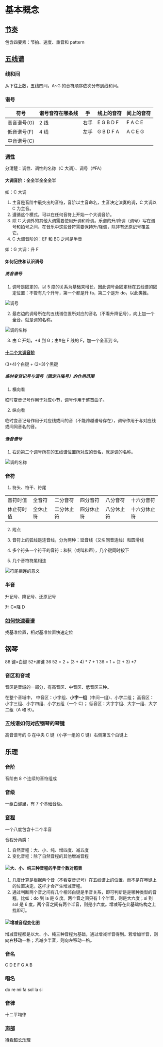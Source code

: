 # 基本概念

## [节奏](https://zhuanlan.zhihu.com/p/35416126)

包含四要素：节拍、速度、重音和 pattern

## [五线谱](https://zhuanlan.zhihu.com/p/60355971)

### 线和间

从下往上数，五线四间，A~G 的音符顺序依次分布到线和间。

### 谱号

| 符号        | 谱号音符在哪条线 | 手   | 线上的音符 | 间上的音符 |
| ----------- | ---------------- | ---- | ---------- | ---------- |
| 高音谱号(G) | 2 线             | 右手 | E G B D F  | F A C E    |
| 低音谱号(F) | 4 线             | 左手 | G B D F A  | A C E G    |
| 中音谱号(C) |                  |      |            |            |

### [调性](https://zhuanlan.zhihu.com/p/358402914)

分清楚：调性、调性的名称（C 大调）、调号（#FA）

#### 大调音阶：全全半全全全半

如：C 大调

1. 主音是音阶中最突出的音符，音阶以主音命名，主音决定演奏的调，C 大调以 C 为主音。
2. 遵循这个模式，可以在任何音符上开始一个大调音阶。
3. 除 C 大调外的其他大调需要使用升调和降调。乐谱的升/降调（调号）写在谱号和拍号之间，在音乐中这些音符需要保持升/降调，除非有还原记号覆盖它。
4. C 大调音阶的：EF 和 BC 之间是半音

如：G 大调：升 F

#### 如何记住和认识调号

##### 高音谱号

1. 调号是固定的，以 5 度的关系为基础来增长，因此调号会固定标在五线谱的固定位置：不管有几个升号，第一个都是升 fa，第二个是升 do，以此类推。

![调号](./imgs/1.jpg)

2. 最右边的调号所在的五线谱位置所对应的音名（不看升降记号），向上加一个全音，就是调的名称。

![调的名称](./imgs/2.jpg)

3. 由 C 开始，+4 到 G；由#在 F 线的 F，加一个全音到 G。

#### [十二个大调音阶](https://zhuanlan.zhihu.com/p/104836703)

(3+4)个白键 + (2+3)个黑键

##### 临时变音记号与调号（固定升降号）的作用范围

1. 横向看

临时变音记号作用于对应小节，调号作用于整首曲子。

2. 纵向看

临时变音记号作用于对应线或间的音（不能跨越谱号存在），调号作用于与对应线或间同音名的音。

##### 低音谱号

1. 右边第二个调号所在的五线谱位置所对应的音名，就是调的名称。

![调的名称](./imgs/3.png)

### 音符

1. 符头、符干、符尾

|            |          |            |            |            |              |
| ---------- | -------- | ---------- | ---------- | ---------- | ------------ |
| 音符时值   | 全音符   | 二分音符   | 四分音符   | 八分音符   | 十六分音符   |
| 休止符时值 | 全休止符 | 二分休止符 | 四分休止符 | 八分休止符 | 十六分休止符 |

2. 附点

3. 音符上的弧线是连音线，分为两种：延音线（又名同音连线）和圆滑线

4. 多个符头一个符干的音符：和弦（或叫和声），几个键同时按下

5. 几个音符符尾相连

![符尾相连的意义](./imgs/4.png)

### 半音

升记号、降记号、还原记号

升 C=降 D

### [如何快速看谱](https://www.zhihu.com/question/22803406)

找基准位置，相对基准位置快速定位

## 钢琴

88 键=白键 52+黑键 36
52 = 2 + (3 + 4) * 7 + 1
36 = 1 + (2 + 3) *7

### 音区和音域

音区是音域的一部分，有高音区、中音区、低音区三种。

在整个音域中，
中音区：小字组、**小字一组**（中间一组）、小字二组；
高音区：小字三组、小字四组、小字五组（一个 C）；
低音区：大字字组、大字一组、大字二组（A 和 B）。

### 五线谱如何对应钢琴的琴键

高音谱号的 G 在中央 C 键（小字一组的 C 键）右侧第五个白键上

## 乐理

### 音阶

音阶由 8 个连续的音符组成

### 音级

一组白键里，有 7 个基础音级。

### [音程](https://mp.weixin.qq.com/s/MA7kjTrs7kcyLxTZTyrUyA)

一个八度包含十二个半音

音程分两类：

1. 自然音程：大、小、纯、增四度、减五度
2. 变化音程：除了自然音程的其他增减音程

#### ![大、小、纯三种音程的半音个数对照表](./imgs/3.jpg)

1. 几度计算是根据两个音（不看变音记号）在五线谱上的位置，而不是在琴键上的位置决定。这样才会产生增减音程。
2. 通过判断两个音之间有几个相邻白键是半音关系，即可判断是是哪种类型的音程。比如：do 到 la 是 6 度。两个音之间只有 1 个半音，则是大六度；si 到 sol 是 6 度，两个音之间有两个半音，则是小六度。增减等在此基础结构之上找即可。

#### ![增减音程变化图](./imgs/4.jpg)

增减音程都是以大、小、纯三种音程为基础，通过增减半音得到。若增加半音，则向右移动一格；若减少半音，则向左移动一格。

### 音名

C D E F G A B

### 唱名

do re mi fa sol la si

### 音律

十二平均律

### [声部](https://zhuanlan.zhihu.com/p/68745036)

[待看超长乐理](https://zhuanlan.zhihu.com/p/31864712)
